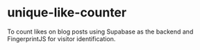 # unique-like-counter
 To count likes on blog posts using Supabase as the backend and FingerprintJS for visitor identification.
